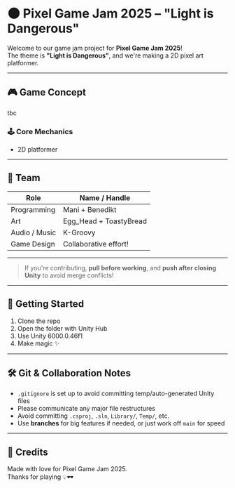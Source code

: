 # 🌑 Pixel Game Jam 2025 – "Light is Dangerous"

Welcome to our game jam project for **Pixel Game Jam 2025**!  
The theme is **"Light is Dangerous"**, and we're making a 2D pixel art platformer.

---

## 🎮 Game Concept
tbc


### 🕹️ Core Mechanics
- 2D platformer

---

## 👥 Team

| Role            | Name / Handle       |
|-----------------|---------------------|
| Programming     | Mani + Benedikt |
| Art             | Egg_Head + ToastyBread |
| Audio / Music   | K-Groovy     |
| Game Design     | Collaborative effort! |

---

> If you're contributing, **pull before working**, and **push after closing Unity** to avoid merge conflicts!

---

## 🚀 Getting Started

1. Clone the repo  
2. Open the folder with Unity Hub  
3. Use Unity 6000.0.46f1 
4. Make magic ✨

---

## 🛠️ Git & Collaboration Notes

- `.gitignore` is set up to avoid committing temp/auto-generated Unity files
- Please communicate any major file restructures
- Avoid committing `.csproj`, `.sln`, `Library/`, `Temp/`, etc.
- Use **branches** for big features if needed, or just work off `main` for speed

---

## 🌟 Credits

Made with love for Pixel Game Jam 2025.  
Thanks for playing 💡🕶️
